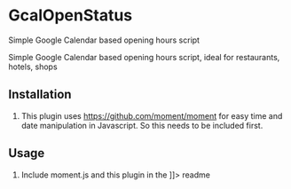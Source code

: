 # GcalOpenStatus
Simple Google Calendar based opening hours script

<snippet>
  <content><![CDATA[
# ${1:Project Name}

Simple Google Calendar based opening hours script, ideal for restaurants, hotels, shops

## Installation

1. This plugin uses https://github.com/moment/moment for easy time and date manipulation in Javascript. So this needs to be included first. 


## Usage

1. Include moment.js and this plugin in the 
]]></content>
  <tabTrigger>readme</tabTrigger>
</snippet>
